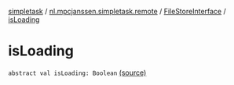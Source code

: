 [simpletask](../../index.md) / [nl.mpcjanssen.simpletask.remote](../index.md) / [FileStoreInterface](index.md) / [isLoading](.)

# isLoading

`abstract val isLoading: Boolean` [(source)](https://github.com/mpcjanssen/simpletask-android/blob/master/src/main/java/nl/mpcjanssen/simpletask/remote/FileStoreInterface.kt#L35)